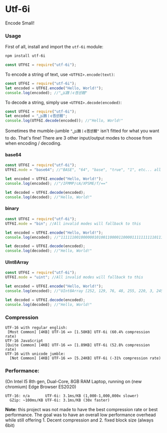 # Utf-6i

Encode Small!

### Usage

First of all, install and import the `utf-6i` module:

```bash
npm install utf-6i
```

```js
const UTF6I = require("utf-6i");
```

To encode a string of text, use `<UTF6I>.encode(text)`:

```js
const UTF6I = require("utf-6i");
let encoded = UTF6I.encode("Hello, World!");
console.log(encoded); //"ﲁ䰰ￜϵ콈섿翿"
```

To decode a string, simply use `<UTF6I>.decode(encoded)`:

```js
const UTF6I = require("utf-6i");
let encoded = "ﲁ䰰ￜϵ콈섿翿";
console.log(UTF6I.decode(encoded)); //"Hello, World!"
```

Sometimes the mumble-jumble `"ﲁ䰰ￜϵ콈섿翿"` isn't fitted for what you want to do. That's fine! There are 3 other input/output modes to choose from when encoding / decoding.

#### base64

```js
const UTF6I = require("utf-6i");
UTF6I.mode = "base64"; //"BASE", "64", "base", "true", "1", etc... all work also

let encoded = UTF6I.encode("Hello, World!");
console.log(encoded); //"/IFMMP/cA/XPSME/f/=="

let decoded = UTF6I.decode(encoded);
console.log(decoded); //"Hello, World!"
```

#### binary

```js
const UTF6I = require("utf-6i");
UTF6I.mode = "bin"; //All invalid modes will fallback to this

let encoded = UTF6I.encode("Hello, World!");
console.log(encoded); //"111111001000000101001100001100001111111111011100000000111111010111001111010010001100000100111111011111"

let decoded = UTF6I.decode(encoded);
console.log(decoded); //"Hello, World!"
```

#### UInt8Array

```js
const UTF6I = require("utf-6i");
UTF6I.mode = "uint"; //All invalid modes will fallback to this

let encoded = UTF6I.encode("Hello, World!");
console.log(encoded); //"UInt8Array [252, 129, 76, 48, 255, 220, 3, 245, 207, 72, 193, 63, 127, 255]"

let decoded = UTF6I.decode(encoded);
console.log(decoded); //"Hello, World!"
```

### Compression

```
UTF-16 with regular english:
 [Most Common] [4KB] UTF-16 => [1.58KB] UTF-6i (60.4% compression rate)
UTF-16 JavaScript
[Quite Common] [4KB] UTF-16 => [1.89KB] UTF-6i (52.8% compression rate)
UTF-16 with unicode jumble:
  [Not Common] [4KB] UTF-16 => [5.24KB] UTF-6i (-31% compression rate)
```

### Performance:

(On Intel I5 8th gen, Dual-Core, 8GB RAM Laptop, running on (new chromium) Edge Browser ES2020)

```
UTF-16: n/a       UTF-6i: 3.1ms/KB (1,000-1,000,000x slower)
  GZip: ~100ms/KB UTF-6i: 3.1ms/KB (30x faster)
```

**Note:** this project was not made to have the best compression rate or best performance. The goal was to have an overall low performance overhead while still offering 1. Decent compression and 2. fixed block size (always 6bit)
